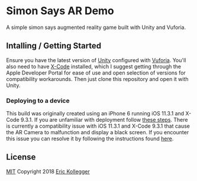 # Simon Says AR Demo

A simple simon says augmented reality game built with Unity and Vuforia.

## Intalling / Getting Started

Ensure you have the latest version of [Unity](https://unity3d.com/) configured with [Vuforia](https://library.vuforia.com/articles/Training/getting-started-with-vuforia-in-unity.html#installing). You'll also need to have [X-Code](https://developer.apple.com/xcode/) installed, which I suggest getting through the Apple Developer Portal for ease of use and open selection of versions for compatibility workarounds. Then just clone this repository and open it with Unity.

### Deploying to a device

This build was originally created using an iPhone 6 running iOS 11.3.1 and X-Code 9.3.1. If you are unfamiliar with deployment follow [these steps](https://unity3d.com/learn/tutorials/topics/mobile-touch/building-your-unity-game-ios-device-testing). There is currently a compatibility issue with iOS 11.3.1 and X-Code 9.3.1 that cause the AR Camera to malfunction and display a black screen. If you encounter this issue you can resolve it by following the instructions found [here](https://www.youtube.com/watch?v=3roMSonIG5c).

## License

[MIT](https://oss.ninja/mit?organization=Eric%20Kollegger) Copyright 2018 [Eric Kollegger](https://github.com/MinimalGhost)
